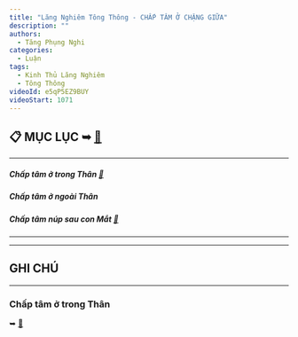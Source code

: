 ```yaml
---
title: "Lăng Nghiêm Tông Thông - CHẤP TÂM Ở CHẶNG GIỮA"
description: ""
authors: 
  - Tăng Phụng Nghi
categories:
  - Luận
tags:
  - Kinh Thủ Lăng Nghiêm
  - Tông Thông
videoId: e5qP5EZ9BUY
videoStart: 1071
---
```


<h2>📋 MỤC LỤC ➥ <a href="/interpretations/lang-nghiem-tong-thong-muc-luc">🔗</a></h2>

<hr class="blog-rule" />

##### Chấp tâm ở trong Thân [🔗](/interpretations/lang-nghiem-tong-thong-I-chap-tam-o-trong-than)

##### Chấp tâm ở ngoài Thân

##### Chấp tâm núp sau con Mắt [🔗](/interpretations/lang-nghiem-tong-thong-I-chap-tam-nup-sau-con-mat)

<hr class="blog-rule" />



<hr class="blog-rule" />

## GHI CHÚ

[^1]: ⭐️

<hr class="blog-rule" />

###  Chấp tâm ở trong Thân
➥ [🔗](/interpretations/lang-nghiem-tong-thong-I-chap-tam-o-trong-than)
